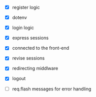 - [x] register logic
- [x] dotenv
- [x] login logic
- [x] express sessions
- [x] connected to the front-end

- [x] revise sessions
- [x] redirecting middlware
- [x] logout
- [ ] req.flash messages for error handling